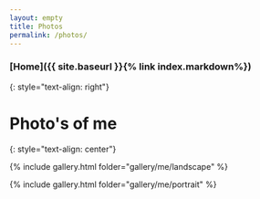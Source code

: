 ```yaml
---
layout: empty
title: Photos
permalink: /photos/
---
```

### [Home]({{ site.baseurl }}{% link index.markdown%})
{: style="text-align: right"}

# Photo's of me
{: style="text-align: center"}


{% include gallery.html folder="gallery/me/landscape" %}

{% include gallery.html folder="gallery/me/portrait" %}
